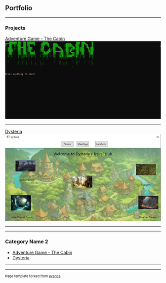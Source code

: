## Portfolio

---

### Projects 

[Adventure Game - The Cabin](/sample_page)
<img src="images/Cabin.PNG"/>

---
[Dysteria](/pdf/sample_presentation.pdf)
<img src="images/Dysteria.PNG"/>

---


---

### Category Name 2

- [Adventure Game - The Cabin](http://example.com/)
- [Dysteria](http://example.com/)

---




---
<p style="font-size:11px">Page template forked from <a href="https://github.com/evanca/quick-portfolio">evanca</a></p>
<!-- Remove above link if you don't want to attibute -->
